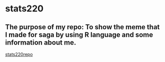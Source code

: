 # stats220
## The purpose of my repo: To show the meme that I made for saga by using R language and some information about me.
[stats220repo](https://github.com/ChikaNicole/stats220)

